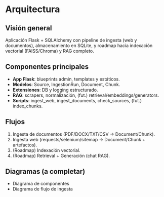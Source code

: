 # Arquitectura

## Visión general
Aplicación Flask + SQLAlchemy con pipeline de ingesta (web y documentos), almacenamiento en SQLite, y roadmap hacia indexación vectorial (FAISS/Chroma) y RAG completo.

## Componentes principales
- **App Flask**: blueprints admin, templates y estáticos.
- **Modelos**: Source, IngestionRun, Document, Chunk.
- **Extensiones**: DB y logging estructurado.
- **RAG**: scrapers, normalización, (fut.) retrieval/embeddings/generators.
- **Scripts**: ingest_web, ingest_documents, check_sources, (fut.) index_chunks.

## Flujos
1. Ingesta de documentos (PDF/DOCX/TXT/CSV → Document/Chunk).
2. Ingesta web (requests/selenium/sitemap → Document/Chunk + artefactos).
3. (Roadmap) Indexación vectorial.
4. (Roadmap) Retrieval + Generación (chat RAG).

## Diagramas (a completar)
- Diagrama de componentes
- Diagrama de flujo de ingesta
